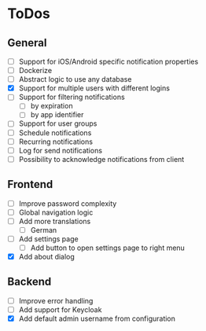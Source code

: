 # ToDos

## General

- [ ] Support for iOS/Android specific notification properties
- [ ] Dockerize
- [ ] Abstract logic to use any database
- [x] Support for multiple users with different logins
- [ ] Support for filtering notifications
    - [ ] by expiration
    - [ ] by app identifier
- [ ] Support for user groups
- [ ] Schedule notifications
- [ ] Recurring notifications
- [ ] Log for send notifications
- [ ] Possibility to acknowledge notifications from client

## Frontend

- [ ] Improve password complexity
- [ ] Global navigation logic
- [ ] Add more translations
    - [ ] German
- [ ] Add settings page
    - [ ] Add button to open settings page to right menu
- [x] Add about dialog

## Backend

- [ ] Improve error handling
- [ ] Add support for Keycloak
- [x] Add default admin username from configuration
